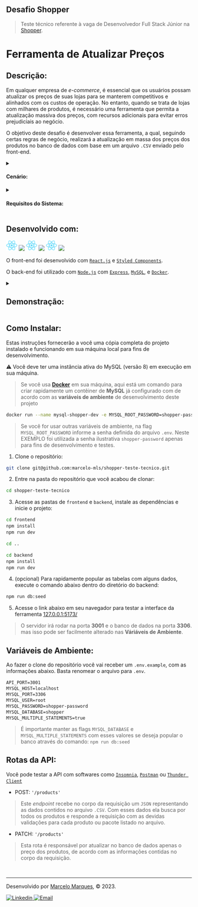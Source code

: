 ## Desafio Shopper
> Teste técnico referente à vaga de Desenvolvedor Full Stack Júnior na [Shopper](https://landing.shopper.com.br/).


# Ferramenta de Atualizar Preços

## Descrição:

Em qualquer empresa de _e-commerce_, é essencial que os usuários possam atualizar os preços de suas lojas para se manterem competitivos e alinhados com os custos de operação. No entanto, quando se trata de lojas com milhares de produtos, é necessário uma ferramenta que permita a atualização massiva dos preços, com recursos adicionais para evitar erros prejudiciais ao negócio.

O objetivo deste desafio é desenvolver essa ferramenta, a qual, seguindo certas regras de negócio, realizará a atualização em massa dos preços dos produtos no banco de dados com base em um arquivo `.CSV` enviado pelo front-end.

<details>
  <summary>

#### Cenário:
  </summary>
- O time de Compras fornecerá um arquivo `.CSV` contendo o código do produto e o novo preço.
- O time Financeiro exige que o sistema impeça que o preço de venda dos produtos seja inferior ao custo.
- O time de Marketing solicita que o sistema impeça reajustes maiores ou menores do que 10% do preço atual do produto.
- Em alguns casos, produtos são vendidos em pacotes que consistem em um ou mais itens em quantidades diferentes. Quando o preço de um pacote é ajustado, é necessário que o mesmo arquivo `.CSV` contenha os ajustes dos preços dos itens, de forma que a soma dos preços dos itens resulte no preço total do pacote.
</details>

<details>
  <summary>

#### Requisitos do Sistema:
  </summary>

  - O sistema deve permitir o carregamento do arquivo de precificação.
  - Botão de <button> Validar </button> para verificar os dados do arquivo:
  - Verificar se todos os campos necessários estão presentes e são valores numéricos válidos.
  - Verificar se os códigos de produtos informados existem.
  - Verificar se o arquivo segue as regras estabelecidas no cenário.
  - O botão de <button> Atualizar </button> só estará habilitado se todos os produtos do arquivo forem validados sem nenhuma violação de regras.
  - Ao clicar em <button> Atualizar </button>, os novos preços devem ser salvos no banco de dados e preparar a tela para o envio de um novo arquivo.

  Após a validação, deve-se exibir na tela algumas informações dos produtos enviados. No caso de violação de uma ou mais regras de validação, é necessário exibir qual regra foi quebrada ao lado de cada produto. São elas:

  <table>
    <tr>
      <th>Código</th>
      <th>Nome</th>
      <th>Preço Atual</th>
      <th>Novo Preço</th>
      <th>Validação</th>
    </tr>
  </table>
</details>

## Desenvolvido com:

<img height="30" src="https://raw.githubusercontent.com/devicons/devicon/master/icons/react/react-original.svg">
<img height="30" src="https://styled-components.com/logo.png">
<img height="30" src="https://raw.githubusercontent.com/devicons/devicon/master/icons/react/react-original.svg">
<img height="30" src="https://styled-components.com/logo.png">
<img height="30" src="https://raw.githubusercontent.com/devicons/devicon/master/icons/react/react-original.svg">
<img height="30" src="https://styled-components.com/logo.png">

O front-end foi desenvolvido com [`React.js`](https://react.dev/) e [`Styled Components`](https://styled-components.com/).

O back-end foi utilizado com [`Node.js`](https://nodejs.org/en) com [`Express`](https://expressjs.com/), [`MySQL`](https://www.mysql.com/), e [`Docker`](https://www.docker.com/).


<details>
  <summary>

## Demonstração:
  </summary>
  
  - #### Tela inicial
  ![Tela inicial]()

  - #### Feedback sobre estrutura do arquivo CSV
  ![Feedback CSV]()

  - #### Feedback sobre a qualidade dos dados do CSV
  ![Feedback Dados]()
</details>

## Como Instalar:

Estas instruções fornecerão a você uma cópia completa do projeto instalado e funcionando em sua máquina local para fins de desenvolvimento.

:warning: Você deve ter uma instância ativa do MySQL (versão 8) em execução em sua máquina.

> Se você usa [**Docker**](https://www.docker.com/) em sua máquina, aqui está um comando para criar rapidamente um contêiner de **MySQL** já configurado com de acordo com as **variáveis de ambiente** de desenvolvimento deste projeto
```sh
docker run --name mysql-shopper-dev -e MYSQL_ROOT_PASSWORD=shopper-password -p 3306:3306 -d mysql:8
```
> Se você for usar outras variáveis de ambiente, na flag `MYSQL_ROOT_PASSWORD` informe a senha definida do arquivo `.env`. Neste EXEMPLO foi utilizada a senha ilustrativa `shopper-password` apenas para fins de desenvolvimento e testes.

1. Clone o repositório:
```sh
git clone git@github.com:marcelo-mls/shopper-teste-tecnico.git
```
2. Entre na pasta do repositório que você acabou de clonar:
```sh
cd shopper-teste-tecnico
```
3. Acesse as pastas de `frontend` e `backend`, instale as dependências e inicie o projeto:
```sh
cd frontend
npm install
npm run dev
```
```sh
cd ..
```
```sh
cd backend
npm install
npm run dev
```
4. (opcional) Para rapidamente popular as tabelas com alguns dados, execute o comando abaixo dentro do diretório do backend:
```sh
npm run db:seed
```
5. Acesse o link abaixo em seu navegador para testar a interface da ferramenta
[127.0.0.1:5173/](http://127.0.0.1:5173/)

> O servidor irá rodar na porta **3001** e o banco de dados na porta **3306**. mas isso pode ser facilmente alterado nas **Váriáveis de Ambiente**.

## Variáveis de Ambiente:
Ao fazer o clone do repositório você vai receber um `.env.example`, com as informações abaixo. Basta renomear o arquivo para `.env`.

```env
API_PORT=3001
MYSQL_HOST=localhost
MYSQL_PORT=3306
MYSQL_USER=root
MYSQL_PASSWORD=shopper-password
MYSQL_DATABASE=shopper
MYSQL_MULTIPLE_STATEMENTS=true
```
> É importante manter as flags `MYSQL_DATABASE` e `MYSQL_MULTIPLE_STATEMENTS` com esses valores se deseja popular o banco através do comando: `npm run db:seed`

## Rotas da API:

Você pode testar a API com softwares como [`Insomnia`](https://insomnia.rest/download), [`Postman`](https://www.postman.com/) ou [`Thunder Client`](https://www.thunderclient.com/)

  - POST: `'/products'`
  > Este _endpoint_ recebe no corpo da requisição um `JSON` representando as dados contidos no arquivo `.CSV`. Com esses dados ela busca por todos os produtos e responde a requisição com as devidas validações para cada produto ou pacote listado no arquivo.

  - PATCH: `'/products'`
  > Esta rota é responsável por atualizar no banco de dados apenas o preço dos produtos, de acordo com as informações contidas no corpo da requisição.


<br />

---

Desenvolvido por [Marcelo Marques](https://www.linkedin.com/in/marcelo-mls/), © 2023.

<div>
  <a href = "https://www.linkedin.com/in/marcelo-mls/">
    <img src="https://img.shields.io/badge/LinkedIn-0077B5?style=for-the-badge&logo=linkedin&logoColor=white" alt="Linkedin" />
  </a>
  <a href="mailto:marcelo-mls@hotmail.com" target="_blank">
    <img src="https://img.shields.io/badge/Hotmail-0077B5?style=for-the-badge&logo=gmail&logoColor=white" alt="Email" />
  </a>
</div>


